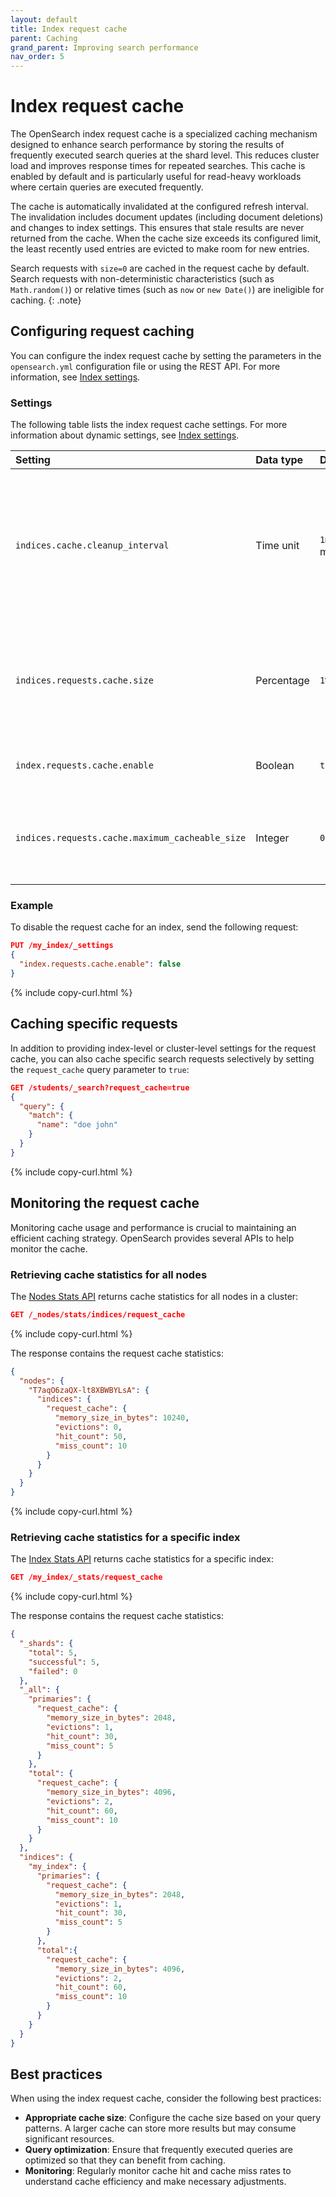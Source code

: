 ```yaml
---
layout: default
title: Index request cache
parent: Caching
grand_parent: Improving search performance
nav_order: 5
---
```


# Index request cache

The OpenSearch index request cache is a specialized caching mechanism designed to enhance search performance by storing the results of frequently executed search queries at the shard level. This reduces cluster load and improves response times for repeated searches. This cache is enabled by default and is particularly useful for read-heavy workloads where certain queries are executed frequently.

The cache is automatically invalidated at the configured refresh interval. The invalidation includes document updates (including document deletions) and changes to index settings. This ensures that stale results are never returned from the cache. When the cache size exceeds its configured limit, the least recently used entries are evicted to make room for new entries.

Search requests with `size=0` are cached in the request cache by default. Search requests with non-deterministic characteristics (such as `Math.random()`) or relative times (such as `now` or `new Date()`) are ineligible for caching.
{: .note}

## Configuring request caching

You can configure the index request cache by setting the parameters in the `opensearch.yml` configuration file or using the REST API. For more information, see [Index settings]({{site.url}}{{site.baseurl}}/install-and-configure/configuring-opensearch/index-settings/).

### Settings

The following table lists the index request cache settings. For more information about dynamic settings, see [Index settings]({{site.url}}{{site.baseurl}}/install-and-configure/configuring-opensearch/index-settings/).

Setting | Data type  | Default | Level | Static/Dynamic | Description
:--- |:-----------|:--------| :--- | :--- | :---
`indices.cache.cleanup_interval` | Time unit  | `1m` (1 minute)  | Cluster | Static | Schedules a recurring background task that cleans up expired entries from the cache at the specified interval. 
`indices.requests.cache.size` | Percentage | `1%`      | Cluster | Static | The cache size as a percentage of the heap size (for example, to use 1% of the heap, specify `1%`). 
`index.requests.cache.enable` | Boolean    | `true`    | Index | Dynamic | Enables or disables the request cache. 
`indices.requests.cache.maximum_cacheable_size` | Integer    | `0`    | Cluster | Dynamic | Sets the maximum `size` for queries to be added to the request cache.

### Example

To disable the request cache for an index, send the following request:

```json
PUT /my_index/_settings
{
  "index.requests.cache.enable": false
}
```
{% include copy-curl.html %}

## Caching specific requests

In addition to providing index-level or cluster-level settings for the request cache, you can also cache specific search requests selectively by setting the `request_cache` query parameter to `true`:

```json
GET /students/_search?request_cache=true
{
  "query": {
    "match": {
      "name": "doe john"
    }
  }
}
```
{% include copy-curl.html %}

## Monitoring the request cache

Monitoring cache usage and performance is crucial to maintaining an efficient caching strategy. OpenSearch provides several APIs to help monitor the cache.

### Retrieving cache statistics for all nodes

The [Nodes Stats API]({{site.url}}{{site.baseurl}}/api-reference/nodes-apis/nodes-stats/) returns cache statistics for all nodes in a cluster:

```json
GET /_nodes/stats/indices/request_cache
```
{% include copy-curl.html %}

The response contains the request cache statistics:

```json
{
  "nodes": {
    "T7aqO6zaQX-lt8XBWBYLsA": {
      "indices": {
        "request_cache": {
          "memory_size_in_bytes": 10240,
          "evictions": 0,
          "hit_count": 50,
          "miss_count": 10
        }
      }
    }
  }
}
```
{% include copy-curl.html %}

### Retrieving cache statistics for a specific index

The [Index Stats API]({{site.url}}{{site.baseurl}}/api-reference/index-apis/stats/) returns cache statistics for a specific index:

```json
GET /my_index/_stats/request_cache
```
{% include copy-curl.html %}

The response contains the request cache statistics:

```json
{
  "_shards": {
    "total": 5,
    "successful": 5,
    "failed": 0
  },
  "_all": {
    "primaries": {
      "request_cache": {
        "memory_size_in_bytes": 2048,
        "evictions": 1,
        "hit_count": 30,
        "miss_count": 5
      }
    },
    "total": {
      "request_cache": {
        "memory_size_in_bytes": 4096,
        "evictions": 2,
        "hit_count": 60,
        "miss_count": 10
      }
    }
  },
  "indices": {
    "my_index": {
      "primaries": {
        "request_cache": {
          "memory_size_in_bytes": 2048,
          "evictions": 1,
          "hit_count": 30,
          "miss_count": 5
        }
      },
      "total":{
        "request_cache": {
          "memory_size_in_bytes": 4096,
          "evictions": 2,
          "hit_count": 60,
          "miss_count": 10
        }
      }
    }
  }
}
```

## Best practices

When using the index request cache, consider the following best practices:

- **Appropriate cache size**: Configure the cache size based on your query patterns. A larger cache can store more results but may consume significant resources.
- **Query optimization**: Ensure that frequently executed queries are optimized so that they can benefit from caching.
- **Monitoring**: Regularly monitor cache hit and cache miss rates to understand cache efficiency and make necessary adjustments.